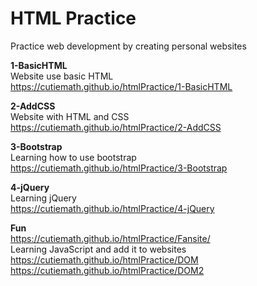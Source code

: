 # HTML Practice
Practice web development by creating personal websites  
 
**1-BasicHTML**    
Website use basic HTML  
https://cutiemath.github.io/htmlPractice/1-BasicHTML  

**2-AddCSS**  
Website with HTML and CSS   
https://cutiemath.github.io/htmlPractice/2-AddCSS    
  
**3-Bootstrap**  
Learning how to use bootstrap  
https://cutiemath.github.io/htmlPractice/3-Bootstrap  
  
**4-jQuery**  
Learning jQuery  
https://cutiemath.github.io/htmlPractice/4-jQuery  



**Fun**  
https://cutiemath.github.io/htmlPractice/Fansite/  
Learning JavaScript and add it to websites  
https://cutiemath.github.io/htmlPractice/DOM  
https://cutiemath.github.io/htmlPractice/DOM2  

